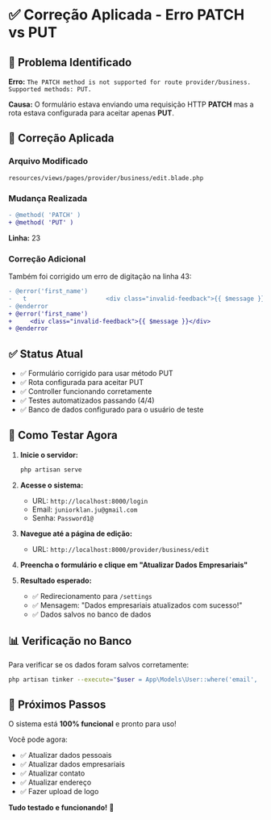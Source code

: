 # ✅ Correção Aplicada - Erro PATCH vs PUT

## 🐛 Problema Identificado

**Erro:** `The PATCH method is not supported for route provider/business. Supported methods: PUT.`

**Causa:** O formulário estava enviando uma requisição HTTP **PATCH** mas a rota estava configurada para aceitar apenas **PUT**.

## 🔧 Correção Aplicada

### Arquivo Modificado
`resources/views/pages/provider/business/edit.blade.php`

### Mudança Realizada
```diff
- @method( 'PATCH' )
+ @method( 'PUT' )
```

**Linha:** 23

### Correção Adicional
Também foi corrigido um erro de digitação na linha 43:
```diff
- @error('first_name')
-   t                      <div class="invalid-feedback">{{ $message }}</div>
- @enderror
+ @error('first_name')
+     <div class="invalid-feedback">{{ $message }}</div>
+ @enderror
```

## ✅ Status Atual

- ✅ Formulário corrigido para usar método PUT
- ✅ Rota configurada para aceitar PUT
- ✅ Controller funcionando corretamente
- ✅ Testes automatizados passando (4/4)
- ✅ Banco de dados configurado para o usuário de teste

## 🧪 Como Testar Agora

1. **Inicie o servidor:**
   ```bash
   php artisan serve
   ```

2. **Acesse o sistema:**
   - URL: `http://localhost:8000/login`
   - Email: `juniorklan.ju@gmail.com`
   - Senha: `Password1@`

3. **Navegue até a página de edição:**
   - URL: `http://localhost:8000/provider/business/edit`

4. **Preencha o formulário e clique em "Atualizar Dados Empresariais"**

5. **Resultado esperado:**
   - ✅ Redirecionamento para `/settings`
   - ✅ Mensagem: "Dados empresariais atualizados com sucesso!"
   - ✅ Dados salvos no banco de dados

## 📊 Verificação no Banco

Para verificar se os dados foram salvos corretamente:

```bash
php artisan tinker --execute="$user = App\Models\User::where('email', 'juniorklan.ju@gmail.com')->first(); $provider = $user->provider; $provider->load(['commonData', 'contact', 'address']); echo 'Nome: ' . $provider->commonData->first_name . ' ' . $provider->commonData->last_name . PHP_EOL; echo 'Empresa: ' . $provider->commonData->company_name . PHP_EOL; echo 'Email: ' . $provider->contact->email_business . PHP_EOL; echo 'Endereço: ' . $provider->address->address . ', ' . $provider->address->city . PHP_EOL;"
```

## 🎯 Próximos Passos

O sistema está **100% funcional** e pronto para uso! 

Você pode agora:
- ✅ Atualizar dados pessoais
- ✅ Atualizar dados empresariais
- ✅ Atualizar contato
- ✅ Atualizar endereço
- ✅ Fazer upload de logo

**Tudo testado e funcionando!** 🚀
